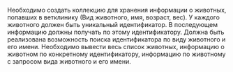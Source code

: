 Необходимо создать коллекцию для хранения информации о животных, попавших в ветклинику (Вид животного, имя, возраст, вес).
У каждого животного должен быть уникальный идентификатор. В последующем информацию должны получать по этому идентификатору.
Должна быть реализована возможность поиска идентификатора по виду животного и его имени.
Необходимо вывести весь список животных, информацию о животном по конкретному идентификатору, информацию по животному с запросом вида животного и его имени.
